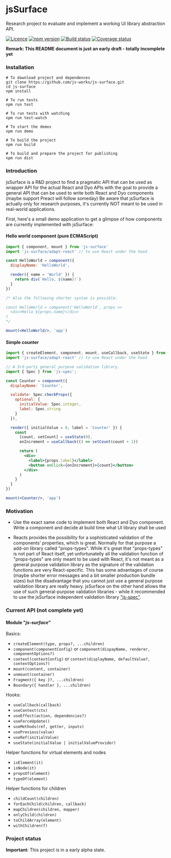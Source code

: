 # jsSurface

Research project to evaluate and implement a working UI library abstraction API. 

[![Licence](https://img.shields.io/badge/licence-LGPLv3-blue.svg?style=flat)](https://github.com/js-works/js-spec/blob/master/LICENSE)
[![npm version](https://img.shields.io/npm/v/js-surface.svg?style=flat)](https://www.npmjs.com/package/js-surface)
[![Build status](https://travis-ci.com/js-works/js-surface.svg)](https://travis-ci.org/js-works/js-surface)
[![Coverage status](https://coveralls.io/repos/github/js-works/js-surface/badge.svg?branch=master)](https://coveralls.io/github/js-works/js-surface?branch=master)

**Remark: This README document is just an early draft - totally incomplete yet**

### Installation

```
# To download project and dependences
git clone https://github.com/js-works/js-surface.git
cd js-surface
npm install

# To run tests
npm run test

# To run tests with watching
npm run test-watch

# To start the demos
npm run demo

# To build the project
npm run build

# To build and prepare the project for publishing
npm run dist
```

### Introduction

jsSurface is a R&D project to find a pragmatic API that can be used
as wrapper API for the actual React and Dyo APIs with the goal to 
provide a general API that can be used to write both React and Dyo
components (maybe support Preact will follow someday)
Be aware that jsSurface is actually only for research purposes, it's currently
NOT meant to be used in real-world applications.

First, here's a small demo application to get a glimpse of how components
are currently implemented with jsSurface:

#### Hello world component (pure ECMAScript)

```jsx
import { component, mount } from 'js-surface'
import 'js-surface/adapt-react' // to use React under the hood

const HelloWorld = component({
  displayName: 'HelloWorld',

  render({ name = 'World' }) {
    return div(`Hello, ${name}!`)
  }
})

/* Also the following shorter syntax is possible:

const HelloWorld = component('HelloWorld', props => 
  <div>Hello ${props.name}</div>
)
*/

mount(<HelloWorld/>, 'app')
```

#### Simple counter

```jsx
import { createElement, component, mount, useCallback, useState } from 'js-surface'
import 'js-surface/adapt-react' // to use React under the hood

// A 3rd-party general purpose validation library.
import { Spec } from 'js-spec'; 

const Counter = component({
  displayName: 'Counter',

  validate: Spec.checkProps({
    optional: {
      initialValue: Spec.integer,
      label: Spec.string
    }
  }),

  render({ initialValue = 0, label = 'Counter' }) {
    const
      [count, setCount] = useState(0),
      onIncrement = useCallback(() => setCount(count + 1))

      return (
        <div>
          <label>{props.label}</label>
          <button onClick={onIncrement}>{count}</button>
        </div>
      )
    }
  }
})

mount(<Counter/>, 'app')
```

### Motivation

* Use the exact same code to implement both React and Dyo component.
  Write a component and decide at build time what UI library shall be
  used

* Reacts provides the possibility for a sophisticated validation of the
  components' properties, which is great.
  Normally for that purpose a add-on library called "props-types".
  While it's great that "props-types" is not part of React itself, yet
  unfortunatelly all the validation function of "props-types" are only
  meant to be used with React, it's not meant as a general purpose validation
  library as the signature of the validation functions are very React-specific.
  This has some advantages of course (maybe shorter error messages and a bit
  smaller production bundle sizes) but the disadvantage that you cannot just use
  a general purpose validation library are really heavy.
  jsSurface on the other hand allows the use of such general-purpose validation
  libraries - while it recommended to use the jsSurface independent validation
  library ["js-spec"](https://github.com/js-works/js-spec).

### Current API (not complete yet)

#### Module "_js-surface_"

Basics:
* `createElement(type, props?, ...children)`
* `component(componentConfig)` or `component(dispayName, renderer, componentOptions?)`
* `context(contextConfig)` or `context(displayName, defaultValue?, contextOptions?)`
* `mount(content, container)`
* `unmount(container)`
* `Fragment({ key }?, ...children)`
* `Boundary({ handler }, ...children)`

Hooks:
* `useCallback(callback)`
* `useContext(ctx)`
* `useEffect(action, dependencies?)`
* `useForceUpdate()`
* `useMethods(ref, getter, inputs)`
* `usePrevious(value)`
* `useRef(initialValue)`
* `useState(initialValue | initialValueProvider)`

Helper functions for virtual elements and nodes
* `isElement(it)`
* `isNode(it)`
* `propsOf(element)`
* `typeOf(element)`

Helper functions for children
* `childCount(children)`
* `forEachChild(children, callback)`
* `mapChildren(children, mapper)`
* `onlyChild(children)`
* `toChildArray(element)`
* `withChildren(f)`

### Project status

**Important**: This project is in a early alpha state.
